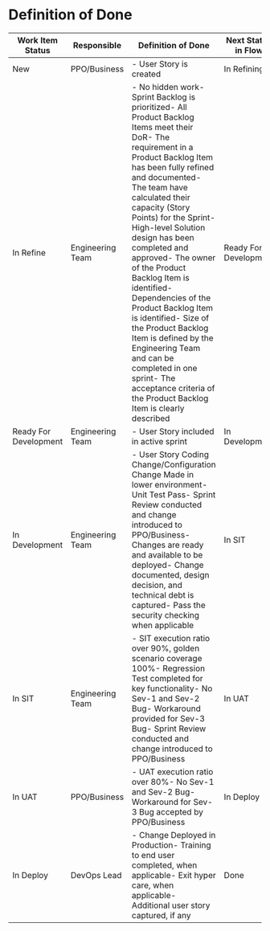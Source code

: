 # Definition of Done

| Work Item Status | Responsible | Definition of Done | Next Status in Flow | Remark |
|-|-|-|-|-|
| New | PPO/Business | - User Story is created | In Refining |  |
| In Refine | Engineering Team | - No hidden work- Sprint Backlog is prioritized- All Product Backlog Items meet their DoR- The requirement in a Product Backlog Item has been fully refined and documented- The team have calculated their capacity (Story Points) for the Sprint- High-level Solution design has been completed and approved- The owner of the Product Backlog Item is identified- Dependencies of the Product Backlog Item is identified- Size of the Product Backlog Item is defined by the Engineering Team and can be completed in one sprint- The acceptance criteria of the Product Backlog Item is clearly described | Ready For Development |  |
| Ready For Development | Engineering Team | - User Story included in active sprint | In Development |  |
| In Development | Engineering Team | - User Story Coding Change/Configuration Change Made in lower environment- Unit Test Pass- Sprint Review conducted and change introduced to PPO/Business- Changes are ready and available to be deployed- Change documented, design decision, and technical debt is captured- Pass the security checking when applicable | In SIT |  |
| In SIT | Engineering Team | - SIT execution ratio over 90%, golden scenario coverage 100%- Regression Test completed for key functionality- No Sev-1 and Sev-2 Bug- Workaround provided for Sev-3 Bug- Sprint Review conducted and change introduced to PPO/Business | In UAT |  |
| In UAT | PPO/Business | - UAT execution ratio over 80%- No Sev-1 and Sev-2 Bug- Workaround for Sev-3 Bug accepted by PPO/Business | In Deploy | Optional |
| In Deploy | DevOps Lead | - Change Deployed in Production- Training to end user completed, when applicable- Exit hyper care, when applicable- Additional user story captured, if any | Done |  |
